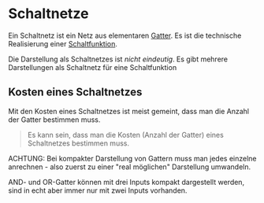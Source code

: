 # Schaltnetze

Ein Schaltnetz ist ein Netz aus elementaren [Gatter](Gatter.md). Es ist die technische Realisierung einer [Schaltfunktion](Schaltfunktionen.md).

Die Darstellung als Schaltnetzes ist *nicht eindeutig*. Es gibt mehrere Darstellungen als Schaltnetz für eine Schaltfunktion

## Kosten eines Schaltnetzes

Mit den Kosten eines Schaltnetzes ist meist gemeint, dass man die Anzahl der Gatter bestimmen muss. 

> Es kann sein, dass man die Kosten (Anzahl der Gatter) eines Schaltnetzes bestimmen muss.

ACHTUNG: Bei kompakter Darstellung von Gattern muss man jedes einzelne anrechnen - also zuerst zu einer "real möglichen" Darstellung umwandeln.

AND- und OR-Gatter können mit drei Inputs kompakt dargestellt werden, sind in echt aber immer nur mit zwei Inputs vorhanden.

